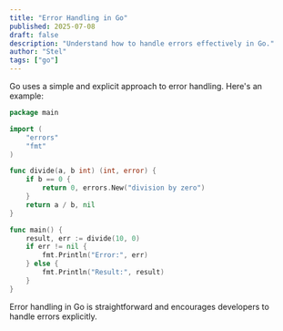 ```yaml
---
title: "Error Handling in Go"
published: 2025-07-08
draft: false
description: "Understand how to handle errors effectively in Go."
author: "Stel"
tags: ["go"]
---
```


Go uses a simple and explicit approach to error handling. Here's an example:

```go
package main

import (
    "errors"
    "fmt"
)

func divide(a, b int) (int, error) {
    if b == 0 {
        return 0, errors.New("division by zero")
    }
    return a / b, nil
}

func main() {
    result, err := divide(10, 0)
    if err != nil {
        fmt.Println("Error:", err)
    } else {
        fmt.Println("Result:", result)
    }
}
```

Error handling in Go is straightforward and encourages developers to handle errors explicitly.